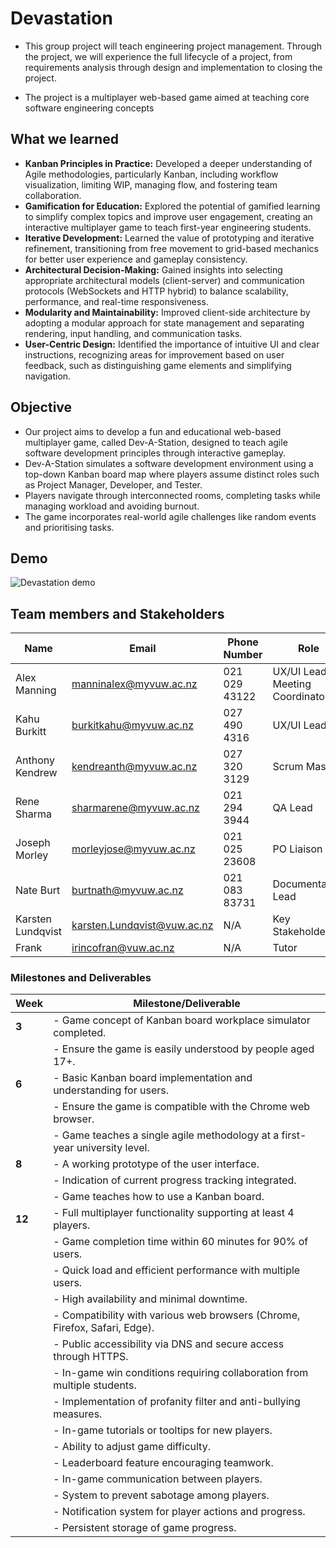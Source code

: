 # Devastation

- This group project will teach engineering
project management. Through the project, we will experience the
full lifecycle of a project, from requirements analysis through design and
implementation to closing the project.

- The project is a multiplayer web-based game aimed at teaching core software engineering concepts

## What we learned
- **Kanban Principles in Practice:** Developed a deeper understanding of Agile methodologies, particularly Kanban, including workflow visualization, limiting WIP, managing flow, and fostering team collaboration.
- **Gamification for Education:** Explored the potential of gamified learning to simplify complex topics and improve user engagement, creating an interactive multiplayer game to teach first-year engineering students.
- **Iterative Development:** Learned the value of prototyping and iterative refinement, transitioning from free movement to grid-based mechanics for better user experience and gameplay consistency.
- **Architectural Decision-Making:** Gained insights into selecting appropriate architectural models (client-server) and communication protocols (WebSockets and HTTP hybrid) to balance scalability, performance, and real-time responsiveness.
- **Modularity and Maintainability:** Improved client-side architecture by adopting a modular approach for state management and separating rendering, input handling, and communication tasks.
- **User-Centric Design:** Identified the importance of intuitive UI and clear instructions, recognizing areas for improvement based on user feedback, such as distinguishing game elements and simplifying navigation.

## Objective

- Our project aims to develop a fun and educational web-based multiplayer game, called Dev-A-Station, designed to teach agile software development principles through interactive gameplay.
- Dev-A-Station simulates a software development environment using a top-down Kanban board map where players assume distinct roles such as Project Manager, Developer, and Tester. 
- Players navigate through interconnected rooms, completing tasks while managing workload and avoiding burnout. 
- The game incorporates real-world agile challenges like random events and prioritising tasks.

## Demo
![Devastation demo]('/demo.gif')

## Team members and Stakeholders 

| Name            | Email                       | Phone Number  | Role                             |
|-----------------|-----------------------------|---------------|----------------------------------|
| Alex Manning    | manninalex@myvuw.ac.nz      | 021 029 43122 | UX/UI Lead / Meeting Coordinator |
| Kahu Burkitt    | burkitkahu@myvuw.ac.nz      | 027 490 4316  | UX/UI Lead                       |
| Anthony Kendrew | kendreanth@myvuw.ac.nz      | 027 320 3129  | Scrum Master                     |
| Rene Sharma     | sharmarene@myvuw.ac.nz      | 021 294 3944  | QA Lead                          |
| Joseph Morley   | morleyjose@myvuw.ac.nz      | 021 025 23608 | PO Liaison                       |
| Nate Burt       | burtnath@myvuw.ac.nz        | 021 083 83731 | Documentation Lead               |
| Karsten Lundqvist | karsten.Lundqvist@vuw.ac.nz | N/A           | Key Stakeholder                  |
| Frank | irincofran@vuw.ac.nz | N/A | Tutor |

### Milestones and Deliverables

| **Week** | **Milestone/Deliverable**                                                                                                      |
|----------|-------------------------------------------------------------------------------------------------------------------------------|
| **3**    | - Game concept of Kanban board workplace simulator completed.                                                                 |
|          | - Ensure the game is easily understood by people aged 17+.                                                                    |
| **6**    | - Basic Kanban board implementation and understanding for users.                                                              |
|          | - Ensure the game is compatible with the Chrome web browser.                                                                  |
|          | - Game teaches a single agile methodology at a first-year university level.                                                   |
| **8**    | - A working prototype of the user interface.                                                                                  |
|          | - Indication of current progress tracking integrated.                                                                         |
|          | - Game teaches how to use a Kanban board.                                                                                     |
| **12**   | - Full multiplayer functionality supporting at least 4 players.                                                               |
|          | - Game completion time within 60 minutes for 90% of users.                                                                    |
|          | - Quick load and efficient performance with multiple users.                                                                   |
|          | - High availability and minimal downtime.                                                                                     |
|          | - Compatibility with various web browsers (Chrome, Firefox, Safari, Edge).                                                    |
|          | - Public accessibility via DNS and secure access through HTTPS.                                                               |
|          | - In-game win conditions requiring collaboration from multiple students.                                                      |
|          | - Implementation of profanity filter and anti-bullying measures.                                                              |
|          | - In-game tutorials or tooltips for new players.                                                                              |
|          | - Ability to adjust game difficulty.                                                                                          |
|          | - Leaderboard feature encouraging teamwork.                                                                                   |
|          | - In-game communication between players.                                                                                      |
|          | - System to prevent sabotage among players.                                                                                   |
|          | - Notification system for player actions and progress.                                                                        |
|          | - Persistent storage of game progress.                                                                                        |




